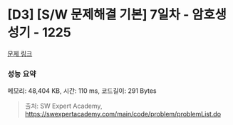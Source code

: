 # [D3] [S/W 문제해결 기본] 7일차 - 암호생성기 - 1225 

[문제 링크](https://swexpertacademy.com/main/code/problem/problemDetail.do?contestProbId=AV14uWl6AF0CFAYD) 

### 성능 요약

메모리: 48,404 KB, 시간: 110 ms, 코드길이: 291 Bytes



> 출처: SW Expert Academy, https://swexpertacademy.com/main/code/problem/problemList.do